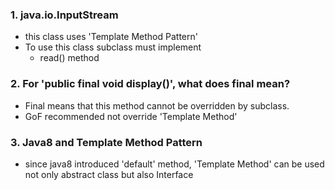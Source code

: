### 1. java.io.InputStream
 - this class uses 'Template Method Pattern'
 - To use this class subclass must implement
    - read() method

### 2. For 'public final void display()', what does final mean?
 - Final means that this method cannot be overridden by subclass.
 - GoF recommended not override 'Template Method'
 
### 3. Java8 and Template Method Pattern
 - since java8 introduced 'default' method, 'Template Method' can be used not only abstract class but also Interface